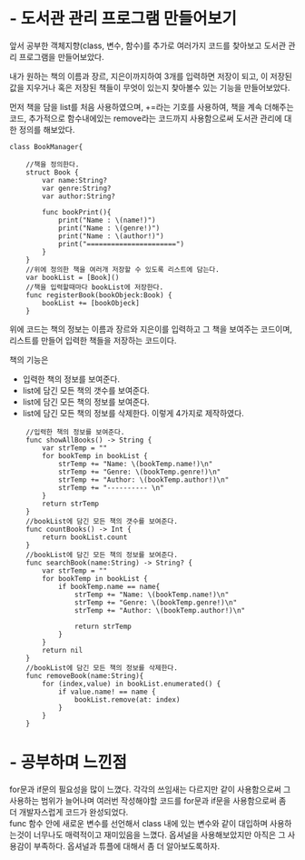 # - 도서관 관리 프로그램 만들어보기

앞서 공부한 객체지향(class, 변수, 함수)를 추가로 여러가지 코드를 찾아보고 도서관 관리 프로그램을 만들어보았다.

내가 원하는 책의 이름과 장르, 지은이까지하여 3개를 입력하면 저장이 되고, 이 저장된 값을 지우거나 혹은 저장된 책들이 무엇이 있는지 찾아볼수 있는 기능을 만들어보았다.

먼저 책을 담을 list를 처음 사용하였으며, +=라는 기호를 사용하여, 책을 계속 더해주는 코드, 추가적으로 함수내에있는 remove라는 코드까지 사용함으로써 도서관 관리에 대한 정의를 해보았다.

```
class BookManager{
    
    //책을 정의한다.
    struct Book {
        var name:String?
        var genre:String?
        var author:String?
        
        func bookPrint(){
            print("Name : \(name!)")
            print("Name : \(genre!)")
            print("Name : \(author!)")
            print("======================")
        }
    }
    //위에 정의한 책을 여러개 저장할 수 있도록 리스트에 담는다.
    var bookList = [Book]()
    //책을 입력할때마다 bookList에 저장한다.
    func registerBook(bookObjeck:Book) {
        bookList += [bookObjeck]
    }
```

위에 코드는 책의 정보는 이름과 장르와 지은이를 입력하고 그 책을 보여주는 코드이며, 리스트를 만들어 입력한 책들을 저장하는 코드이다.

책의 기능은 
- 입력한 책의 정보를 보여준다.
- list에 담긴 모든 책의 갯수를 보여준다.
- list에 담긴 모든 책의 정보를 보여준다.
- list에 담긴 모든 책의 정보를 삭제한다.
이렇게 4가지로 제작하였다.

```
    //입력한 책의 정보를 보여준다.
    func showAllBooks() -> String {
        var strTemp = ""
        for bookTemp in bookList {
            strTemp += "Name: \(bookTemp.name!)\n"
            strTemp += "Genre: \(bookTemp.genre!)\n"
            strTemp += "Author: \(bookTemp.author!)\n"
            strTemp += "---------- \n"
        }
        return strTemp
    }
    //bookList에 담긴 모든 책의 갯수를 보여준다.
    func countBooks() -> Int {
        return bookList.count
    }
    //bookList에 담긴 모든 책의 정보를 보여준다.
    func searchBook(name:String) -> String? {
        var strTemp = ""
        for bookTemp in bookList {
            if bookTemp.name == name{
                strTemp += "Name: \(bookTemp.name!)\n"
                strTemp += "Genre: \(bookTemp.genre!)\n"
                strTemp += "Author: \(bookTemp.author!)\n"

                return strTemp
            }
        }
        return nil
    }
    //bookList에 담긴 모든 책의 정보를 삭제한다.
    func removeBook(name:String){
        for (index,value) in bookList.enumerated() {
            if value.name! == name {
                bookList.remove(at: index)
            }
        }
    }
```

# - 공부하며 느낀점

for문과 if문의 필요성을 많이 느꼈다. 각각의 쓰임새는 다르지만 같이 사용함으로써 그 사용하는 범위가 늘어나며 여러번 작성해야할 코드를 for문과 if문을 사용함으로써 좀 더 개발자스럽게 코드가 완성되었다.<br>
func 함수 안에 새로운 변수를 선언해서 class 내에 있는 변수와 같이 대입하며 사용하는것이 너무나도 매력적이고 재미있음을 느꼈다. 옵셔널을 사용해보았지만 아직은 그 사용감이 부족하다. 옵셔널과 튜플에 대해서 좀 더 알아보도록하자.
